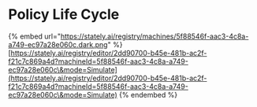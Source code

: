 # Policy Life Cycle

{% embed url="https://stately.ai/registry/machines/5f88546f-aac3-4c8a-a749-ec97a28e060c.dark.png" %}
[https://stately.ai/registry/editor/2dd90700-b45e-481b-ac2f-f21c7c869a4d?machineId=5f88546f-aac3-4c8a-a749-ec97a28e060c\&mode=Simulate](https://stately.ai/registry/editor/2dd90700-b45e-481b-ac2f-f21c7c869a4d?machineId=5f88546f-aac3-4c8a-a749-ec97a28e060c\&mode=Simulate)
{% endembed %}
